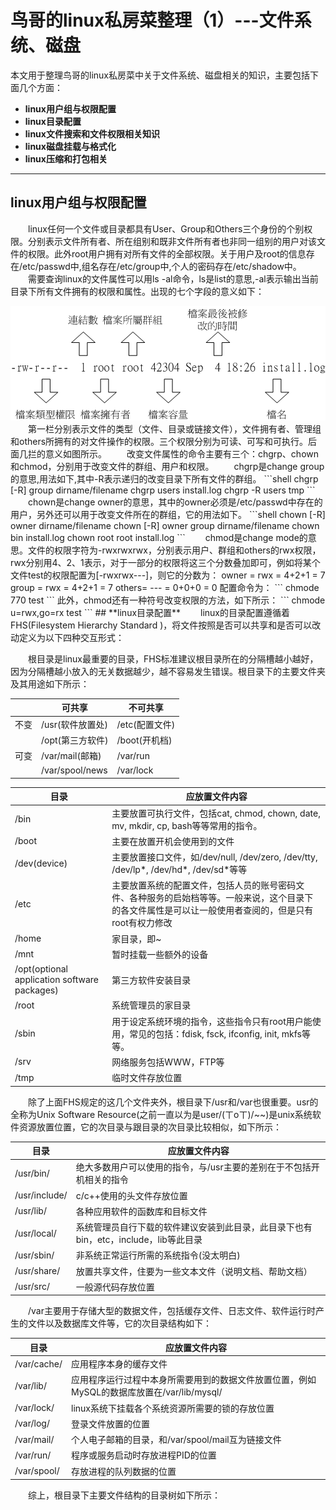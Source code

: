 # 鸟哥的linux私房菜整理（1）---文件系统、磁盘
本文用于整理鸟哥的linux私房菜中关于文件系统、磁盘相关的知识，主要包括下面几个方面：
- **linux用户组与权限配置**
- **linux目录配置**
- **linux文件搜索和文件权限相关知识**
- **linux磁盘挂载与格式化**
- **linux压缩和打包相关**
---------------
## **linux用户组与权限配置**  
&ensp;&ensp;&ensp;&ensp;linux任何一个文件或目录都具有User、Group和Others三个身份的个别权限。分别表示文件所有者、所在组别和既非文件所有者也非同一组别的用户对该文件的权限。此外root用户拥有对所有文件的全部权限。关于用户及root的信息存在/etc/passwd中,组名存在/etc/group中,个人的密码存在/etc/shadow中。  
&ensp;&ensp;&ensp;&ensp;需要查询linux的文件属性可以用ls -al命令，ls是list的意思,-al表示输出当前目录下所有文件拥有的权限和属性。出现的七个字段的意义如下：  
<div align=center><img src="https://github.com/cjh9368/cjh_blog/blob/master/img/%E6%9D%83%E9%99%90%E5%B1%9E%E6%80%A7.gif"></div>  
&ensp;&ensp;&ensp;&ensp;第一栏分别表示文件的类型（文件、目录或链接文件），文件拥有者、管理组和others所拥有的对文件操作的权限。三个权限分别为可读、可写和可执行。后面几拦的意义如图所示。   
&ensp;&ensp;&ensp;&ensp;改变文件属性的命令主要有三个：chgrp、chown和chmod，分别用于改变文件的群组、用户和权限。   
&ensp;&ensp;&ensp;&ensp;chgrp是change group的意思,用法如下,其中-R表示递归的改变目录下所有文件的群组。   
```shell
chgrp [-R] group dirname/filename
chgrp users install.log
chgrp -R users tmp
```  
&ensp;&ensp;&ensp;&ensp;chown是change owner的意思，其中的owner必须是/etc/passwd中存在的用户，另外还可以用于改变文件所在的群组，它的用法如下。  
```shell
chown [-R] owner dirname/filename
chown [-R] owner group dirname/filename
chown bin install.log
chown root root install.log
```  
&ensp;&ensp;&ensp;&ensp;chmod是change mode的意思。文件的权限字符为-rwxrwxrwx，分别表示用户、群组和others的rwx权限，rwx分别用4、2、1表示，对于一部分的权限将这三个分数叠加即可，例如将某个文件test的权限配置为[-rwxrwx---]，则它的分数为：  
owner = rwx = 4+2+1 = 7  
group = rwx = 4+2+1 = 7  
others= --- = 0+0+0 = 0  
配置命令为：  
```
chmode 770 test
```
此外，chmod还有一种符号改变权限的方法，如下所示：   
```  
chmode u=rwx,go=rx test
```   
## **linux目录配置**
&ensp;&ensp;&ensp;&ensp;linux的目录配置遵循着FHS(Filesystem Hierarchy Standard )，将文件按照是否可以共享和是否可以改动定义为以下四种交互形式：    
<table>
<thead>
<tr>
  <th ></th>
  <th >可共享 </th>
  <th >不可共享</th>
</tr>
</thead>
<tbody>
<tr>
  <td>不变</td>
  <td>/usr(软件放置处)</td>
  <td>/etc(配置文件)</td>
</tr>
<tr>
  <td></td>
  <td>/opt(第三方软件)</td>
  <td>/boot(开机档)</td>
</tr>
<tr>
  <td>可变</td>
  <td>/var/mail(邮箱)</td>
  <td>/var/run</td>
</tr>
<tr>
  <td></td>
  <td>/var/spool/news</td>
  <td>/var/lock</td>
</tr>

&ensp;&ensp;&ensp;&ensp;根目录是linux最重要的目录，FHS标准建议根目录所在的分隔槽越小越好，因为分隔槽越小放入的无关数据越少，越不容易发生错误。根目录下的主要文件夹及其用途如下所示：
<table>
<thead>
<tr>
  <th >目录</th>
  <th >应放置文件内容</th>
</tr>
</thead>
<tbody>

<tr>
  <td>/bin</td>
  <td>主要放置可执行文件，包括cat, chmod, chown, date, mv, mkdir, cp, bash等等常用的指令。</td>
</tr>

<tr>
  <td>/boot</td>
  <td>主要在放置开机会使用到的文件</td>
</tr>

<tr>
  <td>/dev(device)</td>
  <td>主要放置接口文件，如/dev/null, /dev/zero, /dev/tty, /dev/lp*, /dev/hd*, /dev/sd*等等</td>
</tr>

<tr>
  <td>/etc</td>
  <td>主要放置系统的配置文件，包括人员的账号密码文件、各种服务的启始档等等。一般来说，这个目录下的各文件属性是可以让一般使用者查阅的，但是只有root有权力修改</td>
</tr>

<tr>
  <td>/home</td>
  <td>家目录，即~</td>
</tr>

<tr>
  <td>/mnt</td>
  <td>暂时挂载一些额外的设备</td>
</tr>

<tr>
  <td>/opt(optional application software packages)</td>
  <td>第三方软件安装目录</td>
</tr>
<tr>
  <td>/root</td>
  <td>系统管理员的家目录</td>
</tr>
<tr>
  <td>/sbin</td>
  <td>用于设定系统环境的指令，这些指令只有root用户能使用，常见的包括：fdisk, fsck, ifconfig, init, mkfs等等。</td>
</tr>
<tr>
  <td>/srv</td>
  <td>网络服务包括WWW，FTP等</td>
</tr>
<tr>
  <td>/tmp</td>
  <td>临时文件存放位置</td>
</tr>
</tbody>
</table> 
&ensp;&ensp;&ensp;&ensp;除了上面FHS规定的这几个文件夹外，根目录下/usr和/var也很重要。usr的全称为Unix Software Resource(之前一直以为是user/(ㄒoㄒ)/~~)是unix系统软件资源放置位置，它的次目录与跟目录的次目录比较相似，如下所示：
<table>
<thead>
<tr>
  <th >目录</th>
  <th >应放置文件内容</th>
</tr>
</thead>
<tbody>

<tr>
  <td>/usr/bin/</td>
  <td>绝大多数用户可以使用的指令，与/usr主要的差别在于不包括开机相关的指令</td>
</tr>

<tr>
  <td>/usr/include/</td>
  <td>c/c++使用的头文件存放位置</td>
</tr>

<tr>
  <td>/usr/lib/</td>
  <td>各种应用软件的函数库和目标文件</td>
</tr>

<tr>
  <td>/usr/local/</td>
  <td>系统管理员自行下载的软件建议安装到此目录，此目录下也有bin，etc，include，lib等此目录</td>
</tr>

<tr>
  <td>/usr/sbin/</td>
  <td>非系统正常运行所需的系统指令(没太明白)</td>
</tr>

<tr>
  <td>/usr/share/</td>
  <td>放置共享文件，住要为一些文本文件（说明文档、帮助文档）</td>
</tr>

<tr>
  <td>/usr/src/</td>
  <td>一般源代码存放位置</td>
</tr>
</tbody>
</table> 
&ensp;&ensp;&ensp;&ensp;/var主要用于存储大型的数据文件，包括缓存文件、日志文件、软件运行时产生的文件以及数据库文件等，它的次目录结构如下：
<table>
<thead>
<tr>
  <th >目录</th>
  <th >应放置文件内容</th>
</tr>
</thead>
<tbody>

<tr>
  <td>/var/cache/</td>
  <td>应用程序本身的缓存文件</td>
</tr>

<tr>
  <td>/var/lib/</td>
  <td>应用程序运行过程中本身所需要用到的数据文件放置位置，例如MySQL的数据库放置在/var/lib/mysql/</td>
</tr>

<tr>
  <td>/var/lock/</td>
  <td>linux系统下挂载各个系统资源所需要的锁的存放位置</td>
</tr>

<tr>
  <td>/var/log/</td>
  <td>登录文件放置的位置</td>
</tr>

<tr>
  <td>/var/mail/</td>
  <td>个人电子邮箱的目录，和/var/spool/mail互为链接文件</td>
</tr>

<tr>
  <td>/var/run/</td>
  <td>程序或服务启动时存放进程PID的位置</td>
</tr>

<tr>
  <td>/var/spool/</td>
  <td>存放进程的队列数据的位置</td>
</tr>

</tbody>
</table>  
&ensp;&ensp;&ensp;&ensp;综上，根目录下主要文件结构的目录树如下所示：
<div align=center><img src="https://github.com/cjh9368/cjh_blog/blob/master/img/directory_tree.gif></div> 


